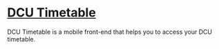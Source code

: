# [DCU Timetable](http://dev.dcutt.com)

DCU Timetable is a mobile front-end that helps you to access your DCU timetable.
